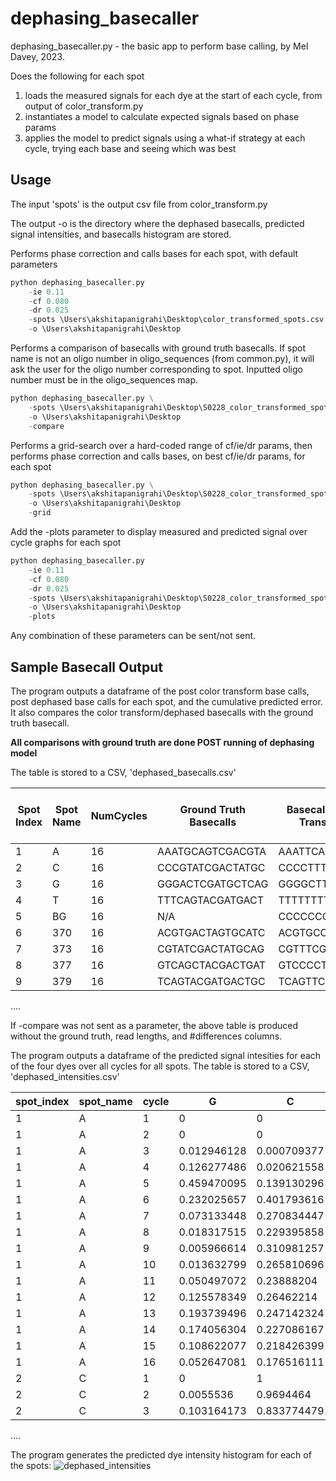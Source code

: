 # dephasing_basecaller

dephasing_basecaller.py - the basic app to perform base calling, by Mel Davey, 2023. 

Does the following for each spot
1. loads the measured signals for each dye at the start of each cycle, from output of color_transform.py
2. instantiates a model to calculate expected signals based on phase params
3. applies the model to predict signals using a what-if strategy at each cycle, trying each base and seeing which was best

## Usage

The input 'spots' is the output csv file from color_transform.py

The output -o is the directory where the dephased basecalls, predicted signal intensities, and basecalls histogram are stored. 

Performs phase correction and calls bases for each spot, with default parameters

```python
python dephasing_basecaller.py 
    -ie 0.11 
    -cf 0.080 
    -dr 0.025 
    -spots \Users\akshitapanigrahi\Desktop\color_transformed_spots.csv 
    -o \Users\akshitapanigrahi\Desktop
```

Performs a comparison of basecalls with ground truth basecalls. If spot name is not an oligo number in oligo_sequences (from common.py), it will ask the user for the oligo number corresponding to spot. Inputted oligo number must be in the oligo_sequences map.

```python
python dephasing_basecaller.py \
    -spots \Users\akshitapanigrahi\Desktop\S0228_color_transformed_spots.csv
    -o \Users\akshitapanigrahi\Desktop
    -compare
```

Performs a grid-search over a hard-coded range of cf/ie/dr params, then performs phase correction and calls bases, on best cf/ie/dr params, for each spot

```python
python dephasing_basecaller.py \
    -spots \Users\akshitapanigrahi\Desktop\S0228_color_transformed_spots.csv
    -o \Users\akshitapanigrahi\Desktop
    -grid
```

Add the -plots parameter to display measured and predicted signal over cycle graphs for each spot

```python
python dephasing_basecaller.py 
    -ie 0.11 
    -cf 0.080 
    -dr 0.025 
    -spots \Users\akshitapanigrahi\Desktop\S0228_color_transformed_spots.csv 
    -o \Users\akshitapanigrahi\Desktop
    -plots
```

Any combination of these parameters can be sent/not sent. 

## Sample Basecall Output

The program outputs a dataframe of the post color transform base calls, post dephased base calls for each spot, and the cumulative predicted error. It also compares the color transform/dephased basecalls with the ground truth basecall. 

**All comparisons with ground truth are done POST running of dephasing model**

The table is stored to a CSV, 'dephased_basecalls.csv'

| Spot Index | Spot Name | NumCycles | Ground Truth Basecalls | Basecalls Post Color Transformation | Basecalls Post Dephasing | Read Length: Color Transformation | Read Length: Post Dephasing | Greater Read Length | #Differences: Ground Truth vs Color Transform | #Differences: Ground Truth vs Dephased | Cumulative Error |
|------------|-----------|-----------|-----------------------|-----------------------------------|-------------------------|-----------------------------------|-------------------------------|---------------------|-----------------------------------------|---------------------------------------|-----------------|
| 1          | A         | 16        | AAATGCAGTCGACGTA      | AAATTCAATTTCCCCC                 | AAATGCATCATCGTCA        | 4                                 | 7                             | D                   | 8                                       | 8                                     | 1.485814783     |
| 2          | C         | 16        | CCCGTATCGACTATGC      | CCCCTTTTTTCTTTTT                 | CCCGTATCGTCATCGT        | 3                                 | 9                             | D                   | 8                                       | 5                                     | 1.634730564     |
| 3          | G         | 16        | GGGACTCGATGCTCAG      | GGGGCTTCTTTTTTTT                 | GGGACTCGATCTGTAC        | 3                                 | 10                            | D                   | 9                                       | 5                                     | 1.298512122     |
| 4          | T         | 16        | TTTCAGTACGATGACT      | TTTTTTTTTTTTTTTT                 | TTTTCTATCGTCATGC        | 3                                 | 3                             | E                   | 10                                      | 11                                    | 2.065647962     |
| 5          | BG        | 16        | N/A                   | CCCCCCCCCCCCCCCC                 | CTGCTACGTCAGTCAG        | N/A                               | N/A                           | N/A                 | N/A                                     | N/A                                   | 6.23221263      |
| 6          | 370       | 16        | ACGTGACTAGTGCATC      | ACGTGCCTTTTTCCCC                 | ACGTGCTACTGCTACG        | 5                                 | 5                             | E                   | 6                                       | 10                                    | 2.862011622     |
| 7          | 373       | 16        | CGTATCGACTATGCAG      | CGTTTCGCCTTTTTTC                 | CGTATCGACTACTGCA        | 3                                 | 11                            | D                   | 7                                       | 5                                     | 2.039761671     |
| 8          | 377       | 16        | GTCAGCTACGACTGAT      | GTCCCCTTCCCCCCTT                 | GTCAGCTACTGCTAGC        | 3                                 | 9                             | D                   | 8                                       | 5                                     | 3.045921692     |
| 9          | 379       | 16        | TCAGTACGATGACTGC      | TCAGTTCTTTTTTTTT                 | TCAGTACGTACTGCTA        | 5                                 | 8                             | D                   | 8                                       | 8                                     | 2.301325666     |
....

If -compare was not sent as a parameter, the above table is produced without the ground truth, read lengths, and #differences columns. 

The program outputs a dataframe of the predicted signal intesities for each of the four dyes over all cycles for all spots. The table is stored to a CSV, 'dephased_intensities.csv'

| spot_index | spot_name | cycle | G          | C          | A           | T          |
|------------|-----------|-------|------------|------------|-------------|------------|
| 1          | A         | 1     | 0          | 0          | 1           | 0          |
| 1          | A         | 2     | 0          | 0          | 0.9694464   | 0.0055536  |
| 1          | A         | 3     | 0.012946128| 0.000709377| 0.833805322 | 0.103164173|
| 1          | A         | 4     | 0.126277486| 0.020621558| 0.238016786 | 0.541943545|
| 1          | A         | 5     | 0.459470095| 0.139130296| 0.076140402 | 0.228947098|
| 1          | A         | 6     | 0.232025657| 0.401793616| 0.153477448 | 0.093798973|
| 1          | A         | 7     | 0.073133448| 0.270834447| 0.355775175 | 0.159325231|
| 1          | A         | 8     | 0.018317515| 0.229395858| 0.270289324 | 0.319588888|
| 1          | A         | 9     | 0.005966614| 0.310981257| 0.232974086 | 0.266729564|
| 1          | A         | 10    | 0.013632799| 0.265810696| 0.279155068 | 0.237632057|
| 1          | A         | 11    | 0.050497072| 0.23888204 | 0.210063564 | 0.276835471|
| 1          | A         | 12    | 0.125578349| 0.26462214 | 0.112799144 | 0.253562998|
| 1          | A         | 13    | 0.193739496| 0.247142324| 0.064471694 | 0.230910798|
| 1          | A         | 14    | 0.174056304| 0.227086167| 0.085218506 | 0.227226231|
| 1          | A         | 15    | 0.108622077| 0.218426399| 0.177343918 | 0.182378596|
| 1          | A         | 16    | 0.052647081| 0.176516111| 0.314867322 | 0.113015864|
| 2          | C         | 1     | 0          | 1          | 0           | 0          |
| 2          | C         | 2     | 0.0055536  | 0.9694464  | 0           | 0          |
| 2          | C         | 3     | 0.103164173| 0.833774479| 0.000709
....

The program generates the predicted dye intensity histogram for each of the spots:
![dephased_intensities](https://github.com/454bio/tools_playground/assets/129779339/5062a876-7e75-4719-a8cf-ba62150c6b33)
